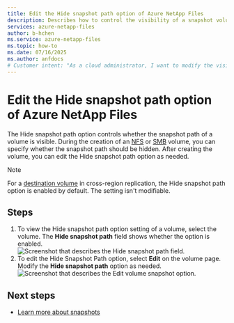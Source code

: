 ```yaml
---
title: Edit the Hide snapshot path option of Azure NetApp Files
description: Describes how to control the visibility of a snapshot volume with Azure NetApp Files.
services: azure-netapp-files
author: b-hchen
ms.service: azure-netapp-files
ms.topic: how-to
ms.date: 07/16/2025
ms.author: anfdocs
# Customer intent: "As a cloud administrator, I want to modify the visibility setting of snapshot paths for Azure NetApp Files volumes, so that I can manage access and ensure data security according to my organization's requirements."
---
```


# Edit the Hide snapshot path option of Azure NetApp Files
The Hide snapshot path option controls whether the snapshot path of a volume is visible. During the creation of an [NFS](azure-netapp-files-create-volumes.md#create-an-nfs-volume) or [SMB](azure-netapp-files-create-volumes-smb.md#add-an-smb-volume) volume, you can specify whether the snapshot path should be hidden. After creating the volume, you can edit the Hide snapshot path option as needed.  

> [!NOTE]
> For a [destination volume](cross-region-replication-create-peering.md#create-the-data-replication-volume-the-destination-volume) in cross-region replication, the Hide snapshot path option is enabled by default. The setting isn't modifiable. 

## Steps

1. To view the Hide snapshot path option setting of a volume, select the volume. The **Hide snapshot path** field shows whether the option is enabled.   
    ![Screenshot that describes the Hide snapshot path field.](./media/snapshots-edit-hide-path/hide-snapshot-path-field.png) 
2. To edit the Hide Snapshot Path option, select **Edit** on the volume page. Modify the **Hide snapshot path** option as needed.   
    ![Screenshot that describes the Edit volume snapshot option.](./media/snapshots-edit-hide-path/volume-edit-snapshot-options.png) 

## Next steps

* [Learn more about snapshots](snapshots-introduction.md)
